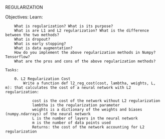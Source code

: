 REGULARIZATION

Objectives:
    Learn:

        What is regularization? What is its purpose?
        What is are L1 and L2 regularization? What is the difference between the two methods?
        What is dropout?
        What is early stopping?
        What is data augmentation?
        How do you implement the above regularization methods in Numpy? Tensorflow?
        What are the pros and cons of the above regularization methods?

    Tasks:

        0. L2 Regularization Cost
            Write a function def l2_reg_cost(cost, lambtha, weights, L, m): that calculates the cost of a neural network with L2 regularization:

                cost is the cost of the network without L2 regularization
                lambtha is the regularization parameter
                weights is a dictionary of the weights and biases (numpy.ndarrays) of the neural network
                L is the number of layers in the neural network
                m is the number of data points used
                Returns: the cost of the network accounting for L2 regularization
